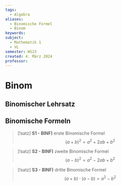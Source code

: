 ```yaml
---
tags:
  - Algebra
aliases:
  - Binomische Formel
  - Binom
keywords: 
subject:
  - Mathematik 1
  - VL
semester: WS23
created: 4. März 2024
professor:
---
```


# Binom

## Binomischer Lehrsatz

## Binomische Formeln

> [!satz] **S1 - BINF)** erste Binomische Formel
> $$(a+b)^{2}=a^{2}+2ab+b^{2}$$

> [!satz] **S2 - BINF)** zweite Binomische Formel
> $$(a-b)^{2} = a^{2}-2ab+b^{2}$$

> [!satz] **S3 - BINF)** dritte Binomische Formel
> $$(a+b)\cdot(a-b) = a^{2}-b^{2}$$

